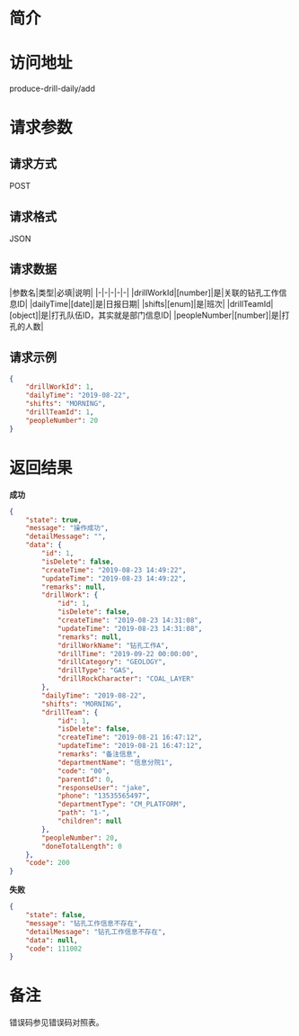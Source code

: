 # 简介

# 访问地址
produce-drill-daily/add

# 请求参数

## 请求方式
POST

## 请求格式
JSON

## 请求数据
|参数名|类型|必填|说明|
|-|-|-|-|-|
|drillWorkId|[number]|是|关联的钻孔工作信息ID|
|dailyTime|[date]|是|日报日期|
|shifts|[enum]|是|班次|
|drillTeamId|[object]|是|打孔队伍ID，其实就是部门信息ID|
|peopleNumber|[number]|是|打孔的人数|

## 请求示例
```json
{
    "drillWorkId": 1,
    "dailyTime": "2019-08-22",
    "shifts": "MORNING",
    "drillTeamId": 1,
    "peopleNumber": 20
}
```

# 返回结果
**成功**
```json
{
    "state": true,
    "message": "操作成功",
    "detailMessage": "",
    "data": {
        "id": 1,
        "isDelete": false,
        "createTime": "2019-08-23 14:49:22",
        "updateTime": "2019-08-23 14:49:22",
        "remarks": null,
        "drillWork": {
            "id": 1,
            "isDelete": false,
            "createTime": "2019-08-23 14:31:08",
            "updateTime": "2019-08-23 14:31:08",
            "remarks": null,
            "drillWorkName": "钻孔工作A",
            "drillTime": "2019-09-22 00:00:00",
            "drillCategory": "GEOLOGY",
            "drillType": "GAS",
            "drillRockCharacter": "COAL_LAYER"
        },
        "dailyTime": "2019-08-22",
        "shifts": "MORNING",
        "drillTeam": {
            "id": 1,
            "isDelete": false,
            "createTime": "2019-08-21 16:47:12",
            "updateTime": "2019-08-21 16:47:12",
            "remarks": "备注信息",
            "departmentName": "信息分院1",
            "code": "00",
            "parentId": 0,
            "responseUser": "jake",
            "phone": "13535565497",
            "departmentType": "CM_PLATFORM",
            "path": "1-",
            "children": null
        },
        "peopleNumber": 20,
        "doneTotalLength": 0
    },
    "code": 200
}
```

**失败**
```json
{
    "state": false,
    "message": "钻孔工作信息不存在",
    "detailMessage": "钻孔工作信息不存在",
    "data": null,
    "code": 111002
}
```

# 备注
错误码参见错误码对照表。